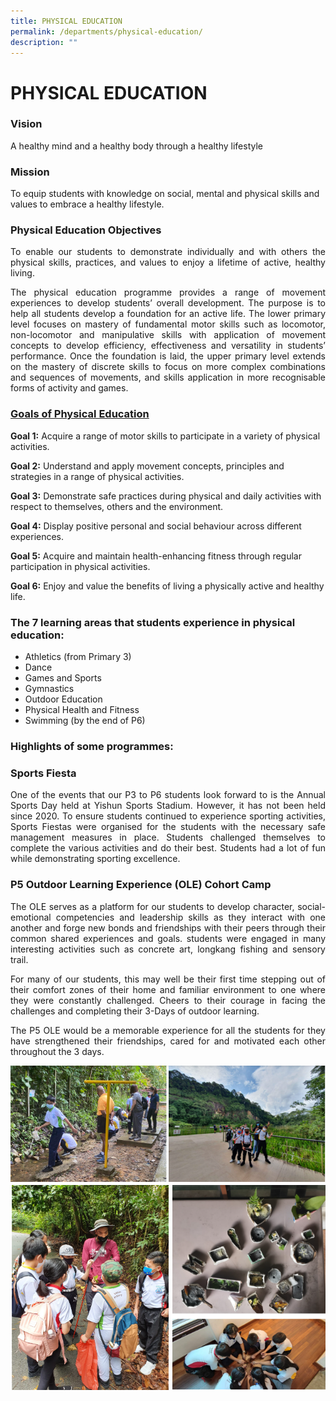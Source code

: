 ```yaml
---
title: PHYSICAL EDUCATION
permalink: /departments/physical-education/
description: ""
---
```

# PHYSICAL EDUCATION

### Vision

A healthy mind and a healthy body through a healthy lifestyle 

### Mission 

To equip students with knowledge on social, mental and physical skills and values to embrace a healthy lifestyle.

### **Physical Education Objectives** 

<p style="text-align: justify;">To enable our students to demonstrate individually and with others the physical skills, practices, and values to enjoy a lifetime of active, healthy living.</p>

<p style="text-align: justify;">The physical education programme provides a range of movement experiences to develop students’ overall development. The purpose is to help all students develop a foundation for an active life. The lower primary level focuses on mastery of fundamental motor skills such as locomotor, non-locomotor and manipulative skills with application of movement concepts to develop efficiency, effectiveness and versatility in students’ performance. Once the foundation is laid, the upper primary level extends on the mastery of discrete skills to focus on more complex combinations and sequences of movements, and skills application in more recognisable forms of activity and games.</p>

### **<u>Goals of Physical Education</u>**  

**Goal 1:** Acquire a range of motor skills to participate in a variety of physical activities.

**Goal 2:** Understand and apply movement concepts, principles and strategies in a range of physical activities.

**Goal 3:** Demonstrate safe practices during physical and daily activities with respect to themselves, others and the environment.

**Goal 4:** Display positive personal and social behaviour across different experiences.

**Goal 5:** Acquire and maintain health-enhancing fitness through regular participation in physical activities.

**Goal 6:** Enjoy and value the benefits of living a physically active and healthy life.

### **The 7 learning areas that students experience in physical education:**

* Athletics (from Primary 3)
* Dance
* Games and Sports
* Gymnastics
* Outdoor Education
* Physical Health and Fitness
* Swimming (by the end of P6)

### **Highlights of some programmes:**

### Sports Fiesta  

<p style="text-align: justify;">One of the events that our P3 to P6 students look forward to is the Annual Sports Day held at Yishun Sports Stadium. However, it has not been held since 2020. To ensure students continued to experience sporting activities, Sports Fiestas were organised for the students with the necessary safe management measures in place. Students challenged themselves to complete the various activities and do their best. Students had a lot of fun while demonstrating sporting excellence.

### P5 Outdoor Learning Experience (OLE) Cohort Camp

<p style="text-align: justify;">The OLE serves as a platform for our students to develop character, social-emotional competencies and leadership skills as they interact with one another and forge new bonds and friendships with their peers through their common shared experiences and goals. students were engaged in many interesting activities such as concrete art, longkang fishing and sensory trail.

<p style="text-align: justify;">For many of our students, this may well be their first time stepping out of their comfort zones of their home and familiar environment to one where they were constantly challenged. Cheers to their courage in facing the challenges and completing their 3-Days of outdoor learning.

<p style="text-align: justify;">The P5 OLE would be a memorable experience for all the students for they have strengthened their friendships, cared for and motivated each other throughout the 3 days.</p>

![](/images/Departments/PHYSICAL%20EDUCATION/P32.png)